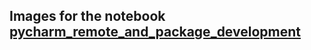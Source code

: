 ## Images for the notebook [pycharm_remote_and_package_development](https://github.com/AntoineDarveau/tutorials/blob/main/pycharm_remote_and_package_development.md)
